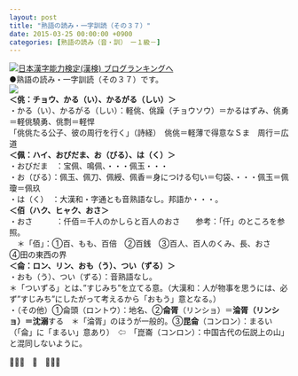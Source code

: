 ```yaml
---
layout: post
title: "熟語の読み・一字訓読（その３７）"
date: 2015-03-25 00:00:00 +0900
categories: [熟語の読み（音・訓）　ー１級－]
---
```


[![](/syuusyuu9701/assets/images/熟語の読み・一字訓読（その３７）-br_c_3028_1.gif)](http://blog.with2.net/link.php?1659096:3028 "日本漢字能力検定(漢検) ブログランキングへ")[日本漢字能力検定(漢検) ブログランキングへ](http://blog.with2.net/link.php?1659096:3028)  
●熟語の読み・一字訓読（その３７）です。  
![](/syuusyuu9701/assets/images/熟語の読み・一字訓読（その３７）-f3d403f8ea7458216ba53b47449aabcc.jpg)  
**＜佻：チョウ、かる（い）、かるがる（しい）＞**  
・かる（い）、かるがる（しい）：軽佻、佻躁（チョウソウ）＝かるはずみ、佻勇＝軽佻驍勇、佻剽＝軽悍  
「佻佻たる公子、彼の周行を行く」（詩経）　佻佻＝軽薄で得意なＳま　周行＝広道  
**＜佩：ハイ、おびだま、お（びる）、は（く）＞**  
・おびだま　：宝佩、鳴佩、・・・佩玉・・・  
・お（びる）：佩玉、佩刀、佩綬、佩香＝身につける匂い＝匂袋、・・・佩玉＝佩瓊＝佩玖  
・は（く）　：大漢和・字通とも音熟語なし。邦語か・・・。  
**＜佰（ハク、ヒャク、おさ＞**  
・おさ　　　：仟佰＝千人のかしらと百人のおさ　　参考：「仟」のところを参照。  
　＊「佰」：①百、もも、百倍　②百銭　③百人、百人のくみ、長、おさ　　④田の東西の界  
**＜侖：ロン、リン、おも（う）、つい（ずる）＞**  
・おも（う）、つい（ずる）：音熟語なし。  
＊「ついずる」とは、”すじみち”を立てる意。（大漢和：人が物事を思うには、必ず”すじみち”にしたがって考えるから「おもう」意となる。）  
・（その他）①侖頭（ロントウ）：地名、②**侖胥**（リンショ）＝**淪胥（リンショ）＝沈溺**する　＊「淪胥」のほうが一般的。③**昆侖**（コンロン）：まるい（「侖」に「まるい」意あり）　⇦　「崑崙（コンロン）：中国古代の伝説上の山」と混同しないように。  
  
👋👋👋　🐑　👋👋👋  